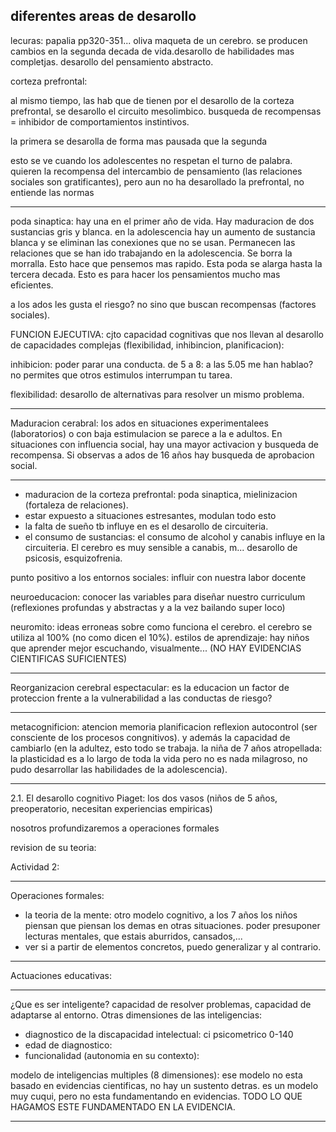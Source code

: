 ## diferentes areas de desarollo
lecuras: papalia pp320-351...
oliva
maqueta de un cerebro. se producen cambios en la segunda decada de vida.desarollo de habilidades mas completjas. desarollo del pensamiento abstracto.

corteza prefrontal:

al mismo tiempo, las hab que de tienen por el desarollo de la corteza prefrontal, se desarollo el circuito mesolimbico. busqueda de recompensas = inhibidor de comportamientos instintivos.

la primera se desarolla de forma mas pausada que la segunda

esto se ve cuando los adolescentes no respetan el turno de palabra. quieren la recompensa del intercambio de pensamiento (las relaciones sociales son gratificantes), pero aun no ha  desarollado la prefrontal, no entiende las normas

----------

poda sinaptica: hay una en el primer año de vida. Hay maduracion de dos sustancias gris y blanca. en la adolescencia hay un aumento de sustancia blanca y se eliminan las conexiones que no se usan. Permanecen las relaciones que se han ido trabajando en la adolescencia. Se borra la morralla. Esto hace que pensemos mas rapido. Esta poda se alarga hasta la tercera decada. Esto es para hacer los pensamientos mucho mas eficientes.

a los ados les gusta el riesgo? no sino que buscan recompensas (factores sociales).

FUNCION EJECUTIVA: cjto capacidad cognitivas que nos llevan al desarollo de capacidades complejas (flexibilidad, inhibincion, planificacion):

inhibicion: poder parar una conducta. de 5 a 8: a las 5.05  me han hablao? no permites que otros estimulos interrumpan tu tarea.

flexibilidad: desarollo de alternativas para resolver un mismo problema. 

------------

Maduracion cerabral: los ados en situaciones experimentalees (laboratorios) o con baja estimulacion se parece a la e adultos. En situaciones con influencia social, hay una mayor activacion y busqueda de recompensa. Si observas a ados de 16 años hay busqueda de aprobacion social.

-------------

- maduracion de la corteza prefrontal: poda sinaptica, mielinizacion (fortaleza de relaciones).
- estar expuesto a situaciones estresantes, modulan todo esto
- la falta de sueño tb influye en es el desarollo de circuiteria.
- el consumo de sustancias: el consumo de alcohol y canabis influye en la circuiteria. El cerebro es muy sensible a canabis, m... desarollo de psicosis, esquizofrenia.

punto positivo a los entornos sociales: influir con nuestra labor docente

neuroeducacion: conocer las variables para diseñar nuestro curriculum (reflexiones profundas y abstractas y a la vez bailando super loco)

neuromito: ideas erroneas sobre como funciona el cerebro. el cerebro se utiliza al 100% (no como dicen el 10%). estilos de aprendizaje: hay niños que aprender mejor escuchando, visualmente... (NO HAY EVIDENCIAS CIENTIFICAS SUFICIENTES)

------------------------

Reorganizacion cerebral espectacular: es la educacion un factor de proteccion frente a la vulnerabilidad a las conductas de riesgo? 

-------------------------

metacognificion: atencion memoria planificacion reflexion autocontrol (ser consciente de los procesos congnitivos).
y además la capacidad de cambiarlo (en la adultez, esto todo se trabaja. la niña de 7 años atropellada: la plasticidad es a lo largo de toda la vida pero no es nada milagroso, no pudo desarrollar las habilidades de la adolescencia). 

-------------------------

2.1. El desarollo cognitivo 
Piaget:
los dos vasos (niños de 5 años, preoperatorio, necesitan experiencias empiricas)

nosotros profundizaremos a operaciones formales

revision de su teoria:

Actividad 2: 

----------------------------

Operaciones formales:

- la teoria de la mente: otro modelo cognitivo, a los 7 años los niños piensan que piensan los demas en otras situaciones. poder presuponer lecturas mentales, que estais aburridos, cansados,...
- ver si a partir de elementos concretos, puedo generalizar y al contrario.

-------------------

Actuaciones educativas:

----------------

¿Que es ser inteligente? capacidad de resolver problemas, capacidad de adaptarse al entorno. Otras dimensiones de las inteligencias:
- diagnostico de la discapacidad intelectual: ci psicometrico 0-140
- edad de diagnostico: 
- funcionalidad (autonomia en su contexto):

modelo de inteligencias multiples (8 dimensiones): ese modelo no esta basado en evidencias cientificas, no hay un sustento detras. es un modelo muy cuqui, pero no esta fundamentando en evidencias. TODO LO QUE HAGAMOS ESTE FUNDAMENTADO EN LA EVIDENCIA.

-----------------

